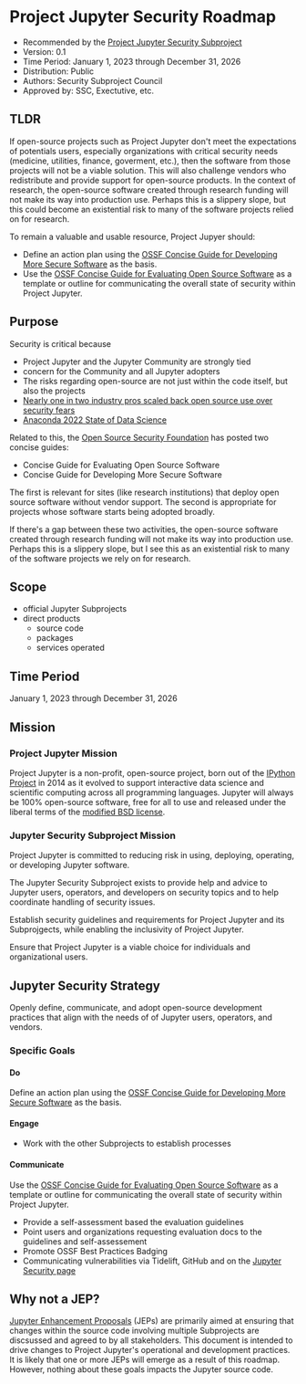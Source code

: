 # Project Jupyter Security Roadmap

- Recommended by the [Project Jupyter Security Subproject](https://github.com/jupyter/security)
- Version: 0.1
- Time Period: January 1, 2023 through December 31, 2026
- Distribution: Public
- Authors: Security Subproject Council
- Approved by: SSC, Exectutive, etc.

## TLDR

If open-source projects such as Project Jupyter don't meet the
expectations of potentials users, especially organizations with
critical security needs (medicine, utilities, finance, goverment,
etc.), then the software from those projects will not be a viable
solution. This will also challenge vendors who redistribute and
provide support for open-source products. In the context of research,
the open-source software created through research funding will not
make its way into production use. Perhaps this is a slippery slope,
but this could become an existential risk to many of the software
projects relied on for research.

To remain a valuable and usable resource, Project Jupyer should:
- Define an action plan using the [OSSF Concise Guide for Developing More Secure Software](https://github.com/ossf/wg-best-practices-os-developers/blob/main/docs/Concise-Guide-for-Developing-More-Secure-Software.md#readme) as the basis.
- Use the [OSSF Concise Guide for Evaluating Open Source Software](https://github.com/ossf/wg-best-practices-os-developers/blob/main/docs/Concise-Guide-for-Evaluating-Open-Source-Software.md#readme) as a template or outline for communicating the overall state of security within Project Jupyter.

## Purpose

Security is critical because
- Project Jupyter and the Jupyter Community are strongly tied
- concern for the Community and all Jupyter adopters
- The risks regarding open-source are not just within the code itself,
 but also the projects
- [Nearly one in two industry pros scaled back open source use over security fears](https://www.theregister.com/2022/09/14/snakes_on_a_plan_anaconda/)
- [Anaconda 2022 State of Data Science](https://www.anaconda.com/state-of-data-science-report-2022)

Related to this, the [Open Source Security Foundation](https://openssf.org) has posted two concise guides:
- Concise Guide for Evaluating Open Source Software
- Concise Guide for Developing More Secure Software

The first is relevant for sites (like research institutions) that deploy open source software without vendor support. The second is appropriate for projects whose software starts being adopted broadly.

If there's a gap between these two activities, the open-source software created through research funding will not make its way into production use. Perhaps this is a slippery slope, but I see this as an existential risk to many of the software projects we rely on for research.

## Scope

- official Jupyter Subprojects
- direct products
  - source code
  - packages
  - services operated

## Time Period

January 1, 2023 through December 31, 2026

## Mission

### Project Jupyter Mission

Project Jupyter is a non-profit, open-source project, born out of the [IPython Project](https://ipython.org/) in 2014 as it evolved to support interactive data science and scientific computing across all programming languages. Jupyter will always be 100% open-source software, free for all to use and released under the liberal terms of the [modified BSD license](https://opensource.org/licenses/BSD-3-Clause).

### Jupyter Security Subproject Mission

Project Jupyter is committed to reducing risk in using, deploying, operating, or developing Jupyter software.

The Jupyter Security Subproject exists to provide help and advice to Jupyter users, operators, and developers on security topics and to help coordinate handling of security issues.

Establish security guidelines and requirements for Project Jupyter and its Subprojgects, while enabling the inclusivity of Project Jupyter.

Ensure that Project Jupyter is a viable choice for individuals and organizational users.

## Jupyter Security Strategy

Openly define, communicate, and adopt open-source development practices that align with the needs of of Jupyter users, operators, and vendors.

### Specific Goals

#### Do

Define an action plan using the [OSSF Concise Guide for Developing More Secure Software](https://github.com/ossf/wg-best-practices-os-developers/blob/main/docs/Concise-Guide-for-Developing-More-Secure-Software.md#readme) as the basis.

#### Engage

- Work with the other Subprojects to establish processes

#### Communicate

Use the [OSSF Concise Guide for Evaluating Open Source Software](https://github.com/ossf/wg-best-practices-os-developers/blob/main/docs/Concise-Guide-for-Evaluating-Open-Source-Software.md#readme) as a template or outline for communicating the overall state of security within Project Jupyter.

- Provide a self-assessment based the evaluation guidelines
- Point users and organizations requesting evaluation docs to the guidelines and self-assessement
- Promote OSSF Best Practices Badging
- Communicating vulnerabilities via Tidelift, GitHub and on the
  [Jupyter Security page](https://jupyter.org/security)

## Why not a JEP?
  
[Jupyter Enhancement
Proposals](https://jupyter.org/enhancement-proposals/README.html)
(JEPs) are primarily aimed at ensuring that changes within the source
code involving multiple Subprojects are discsussed and agreed to by
all stakeholders. This document is intended to drive changes to
Project Jupyter's operational and development practices. It is likely
that one or more JEPs will emerge as a result of this
roadmap. However, nothing about these goals impacts the Jupyter source
code. 

